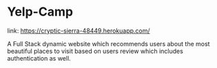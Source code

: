 # Yelp-Camp

link: https://cryptic-sierra-48449.herokuapp.com/

A Full Stack dynamic website which recommends users about the most beautiful places to visit based on users review which includes authentication as well.

